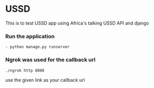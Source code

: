 # USSD

This is to test USSD app using Africa's talking USSD API and django


### Run the application

```
- python manage.py runserver
```

### Ngrok was used for the callback url

```
./ngrok http 8000
```
use the given link as your callback url
